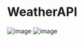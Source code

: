 # WeatherAPI
![image](https://user-images.githubusercontent.com/101963206/164289881-06a74757-bf2e-47fd-8e47-c904899d02f1.png)
![image](https://user-images.githubusercontent.com/101963206/164290039-3c6dfef0-919b-4ad2-b0ca-254c317e60ac.png)
